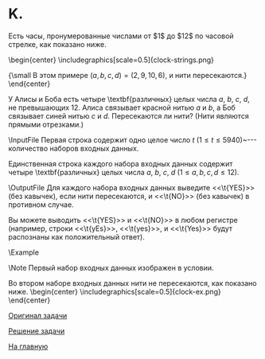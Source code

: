 <h1>K.  </h1>
Есть часы, пронумерованные числами от $1$ до $12$ по часовой стрелке, как показано ниже.

\begin{center}
\includegraphics[scale=0.5]{clock-strings.png}

{\small В этом примере $(a,b,c,d)=(2,9,10,6)$, и нити пересекаются.}
\end{center}

У Алисы и Боба есть четыре \textbf{различных} целых числа $a$, $b$, $c$, $d$, не превышающих $12$. Алиса связывает красной нитью $a$ и $b$, а Боб связывает синей нитью $c$ и $d$. Пересекаются ли нити? (Нити являются прямыми отрезками.)

\InputFile
Первая строка содержит одно целое число $t$ ($1 \leq t \leq 5940$)~--- количество наборов входных данных.

Единственная строка каждого набора входных данных содержит четыре \textbf{различных} целых числа $a$, $b$, $c$, $d$ ($1 \leq a, b, c, d \leq 12$).

\OutputFile
Для каждого набора входных данных выведите <<\t{YES}>> (без кавычек), если нити пересекаются, и <<\t{NO}>> (без кавычек) в противном случае.

Вы можете выводить <<\t{YES}>> и <<\t{NO}>> в любом регистре (например, строки <<\t{yEs}>>, <<\t{yes}>>, и <<\t{Yes}>> будут распознаны как положительный ответ).

\Example

\Note
Первый набор входных данных изображен в условии.

Во втором наборе входных данных нити не пересекаются, как показано ниже.
\begin{center}
\includegraphics[scale=0.5]{clock-ex.png}
\end{center}


[Оригинал задачи](https://codeforces.com/contest/1971/problem/C)

[Решение задачи](Solution_K.md)

[На главную](README.md)